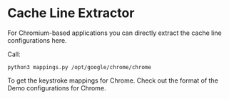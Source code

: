 # Cache Line Extractor
For Chromium-based applications you can directly extract the cache line configurations here.

Call:
```
python3 mappings.py /opt/google/chrome/chrome
``` 

To get the keystroke mappings for Chrome.
Check out the format of the Demo configurations for Chrome.